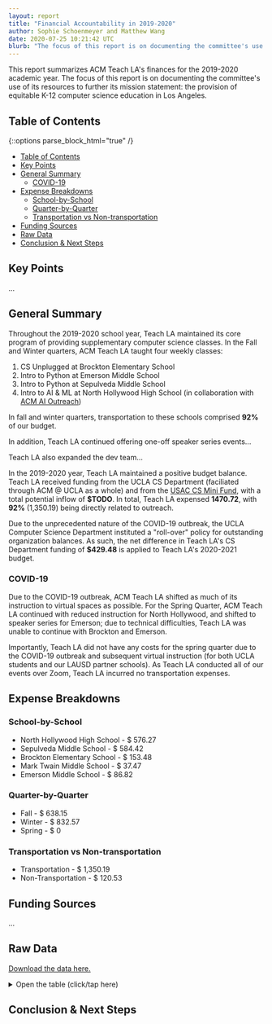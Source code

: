 ```yaml
---
layout: report
title: "Financial Accountability in 2019-2020"
author: Sophie Schoenmeyer and Matthew Wang
date: 2020-07-25 10:21:42 UTC
blurb: "The focus of this report is on documenting the committee's use of its resources to further its mission statement: the provision of equitable K-12 computer science education in Los Angeles."
---
```


This report summarizes ACM Teach LA's finances for the 2019-2020 academic year. The focus of this report is on documenting the committee's use of its resources to further its mission statement: the provision of equitable K-12 computer science education in Los Angeles.

## Table of Contents

{::options parse_block_html="true" /}

<div class="text-15x">

* [Table of Contents](#table-of-contents)
* [Key Points](#key-points)
* [General Summary](#general-summary)
    * [COVID-19](#covid-19)
* [Expense Breakdowns](#expense-breakdowns)
    * [School-by-School](#school-by-school)
    * [Quarter-by-Quarter](#quarter-by-quarter)
    * [Transportation vs Non-transportation](#transportation-vs-non-transportation)
* [Funding Sources](#funding-sources)
* [Raw Data](#raw-data)
* [Conclusion &amp; Next Steps](#conclusion--next-steps)

</div>

## Key Points

...

## General Summary

Throughout the 2019-2020 school year, Teach LA maintained its core program of providing supplementary computer science classes. In the Fall and Winter quarters, ACM Teach LA taught four weekly classes:

<ol class="text-1x">
    <li>CS Unplugged at Brockton Elementary School</li>
    <li>Intro to Python at Emerson Middle School</li>
    <li>Intro to Python at Sepulveda Middle School</li>
    <li>Intro to AI & ML at North Hollywood High School (in collaboration with <a href="https://uclaacmai.github.io/outreach/">ACM AI Outreach</a>)</li>
</ol>

In fall and winter quarters, transportation to these schools comprised **92%** of our budget.

In addition, Teach LA continued offering one-off speaker series events...

Teach LA also expanded the dev team...

In the 2019-2020 year, Teach LA maintained a positive budget balance. Teach LA received funding from the UCLA CS Department (faciliated through ACM @ UCLA as a whole) and from the [USAC CS Mini Fund](https://usac.ucla.edu/funding/docs/CS%20Mini%20Funding%20Cheat%20Sheet.pdf), with a total potential inflow of <b>$TODO</b>. In total, Teach LA expensed **1470.72**, with **92%** (1,350.19) being directly related to outreach.

Due to the unprecedented nature of the COVID-19 outbreak, the UCLA Computer Science Department instituted a "roll-over" policy for outstanding organization balances. As such, the net difference in Teach LA's CS Department funding of **$429.48** is applied to Teach LA's 2020-2021 budget.

### COVID-19

Due to the COVID-19 outbreak, ACM Teach LA shifted as much of its instruction to virtual spaces as possible. For the Spring Quarter, ACM Teach LA continued with reduced instruction for North Hollywood, and shifted to speaker series for Emerson; due to technical difficulties, Teach LA was unable to continue with Brockton and Emerson.

Importantly, Teach LA did not have any costs for the spring quarter due to the COVID-19 outbreak and subsequent virtual instruction (for both UCLA students and our LAUSD partner schools). As Teach LA conducted all of our events over Zoom, Teach LA incurred no transportation expenses.

## Expense Breakdowns

### School-by-School

<div id="school-by-school-pie-chart"></div>
<ul class="text-1x">
    <li>North Hollywood High School - $ 576.27</li>
    <li>Sepulveda Middle School - $ 584.42</li>
    <li>Brockton Elementary School - $ 153.48</li>
    <li>Mark Twain Middle School - $ 37.47</li>
    <li>Emerson Middle School - $ 86.82</li>
</ul>

### Quarter-by-Quarter

<div id="quarter-by-quarter-pie-chart"></div>
<ul class="text-1x">
    <li>Fall - $ 638.15</li>
    <li>Winter - $ 832.57</li>
    <li>Spring - $ 0</li>
</ul>

### Transportation vs Non-transportation

<div id="transportation-pie-chart"></div>
<ul class="text-1x">
    <li>Transportation - $ 1,350.19</li>
    <li>Non-Transportation - $ 120.53</li>
</ul>

## Funding Sources

...

## Raw Data

[Download the data here.]({{site.baseurl}}/accountability/budget-19-20.json)

<details markdown="0">
    <summary>Open the table (click/tap here)</summary>
    <table class="budget-table">
        <tr>
            <th>
                Date
            </th>
            <th>
                Event
            </th>
            <th>
                Type
            </th>
            <th>
                Qty.
            </th>
            <th>
                Item
            </th>
            <th>
                Unit Cost
            </th>
            <th>
                Total Cost
            </th>
            <th>
                Funding Source
            </th>
            <th>
                Special Notes
            </th>
        </tr>
        {% for row in site.data.budget-19-20 %}
        <tr>
            <td>
                {{row.Date}}
            </td>
            <td>
                {{row.Event}}
            </td>
            <td>
                {{row.Type}}
            </td>
            <td>
                {{row.Item}}
            </td>
            <td>
                {{row.Qty}}
            </td>
            <td>
                {{row.Unit}}
            </td>
            <td>
                {{row.Total}}
            </td>
            <td>
                {{row.Source}}
            </td>
            <td>
                {{row.Notes}}
            </td>
        </tr>
        {% endfor %}
    </table>
</details>

## Conclusion & Next Steps

<script src="https://cdn.plot.ly/plotly-latest.min.js"></script>
<script>
    fetch('{{site.baseurl}}/accountability/budget-19-20.json')
    .then(response => response.json())
    .then(data => {
        // sophie you'll edit this!
        console.log(data)
        let sepulveda = 0;
        let emerson = 0;
        let brockton = 0;
        let north_hollywood = 0;

        let fall = 0;
        let winter = 0;
        let spring = 0;

        let transportation = 0;
        let non_transportation = 0;

        for(let i=0; i<data.length; i++)
        {
            let total = Number(data[i]["Total"].replace("$",""));

            let event = data[i]["Event"];
            console.log(data[i]["Event"]);
            if (event === "Sepulveda Middle School")
            {
                sepulveda+=total;
            }
            else if (event === "Emerson Middle School")
            {
                emerson+=total;
            }
            else if (event === "Brockton Elementary School")
            {
                brockton+=total;
            }
            else if (event === "North Hollywood High School")
            {
                north_hollywood+=total;
            }

            let date = data[i]["Date"];
            console.log(data[i]["Date"]);
            if (date.substring(0, 2) === "10" || date.substring(0, 2) === "11" || date.substring(0, 2) === "12")
            {
                fall+=total;
            }
            else if (date.substring(0, 2) === "1/" || date.substring(0, 2) === "2/" || date.substring(0, 2) === "3/")
            {
                winter+=total;
            }
            else if (date.substring(0, 2) === "4/" || date.substring(0, 2) === "5/" || date.substring(0, 2) === "6/")
            {
                spring+=total;
            }

            let type = data[i]["Type"];
            console.log(data[i]["Type"]);
            if (type === "Transportation")
            {
                transportation+=total;
            }
            else if (type !== "Transportation")
            {
                non_transportation+=total;
            }
        }
        console.log(sepulveda);
        console.log(emerson);
        console.log(brockton);
        console.log(north_hollywood);
        var data_1 = [{
        values: [sepulveda, emerson, brockton, north_hollywood],
        labels: ['Sepulveda Middle School', 'Emerson Middle School', 'Brockton Elementary School', 'North Hollywood High School'],
        type: 'pie'
        }];

        console.log(fall);
        console.log(winter);
        console.log(spring);
        var data_2 = [{
        values: [fall, winter, spring],
        labels: ['Fall Quarter', 'Winter Quarter', 'Spring Quarter'],
        type: 'pie'
        }];

        console.log(transportation);
        console.log(non_transportation);
        var data_3 = [{
        values: [transportation, non_transportation],
        labels: ['Transportation', 'Non-Transportation'],
        type: 'pie'
        }];

        var layout = {
        height: 400,
        width: 500
        };

Plotly.newPlot('school-by-school-pie-chart', data_1, layout);
Plotly.newPlot('quarter-by-quarter-pie-chart', data_2, layout);
Plotly.newPlot('transportation-pie-chart', data_3, layout);
    });
</script>
